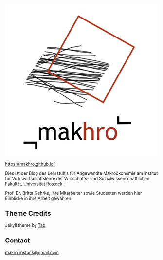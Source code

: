 ![Logo](/assets/images/cam_logo2.png)

<a href="https://makhro.github.io/">https://makhro.github.io/</a>

Dies ist der Blog des Lehrstuhls für Angewandte Makroökonomie am Institut für
Volkswirtschaftslehre der Wirtschafts- und Sozialwissenschaftlichen Fakultät,
Universität Rostock.

Prof. Dr. Britta Gehrke, ihre Mitarbeiter sowie Studenten werden hier Einblicke
in ihre Arbeit gewähren.

## Theme Credits
Jekyll theme by [Tao](https://github.com/vfvong/jekyll-theme-tao)

## Contact
makro.rostock@gmail.com
